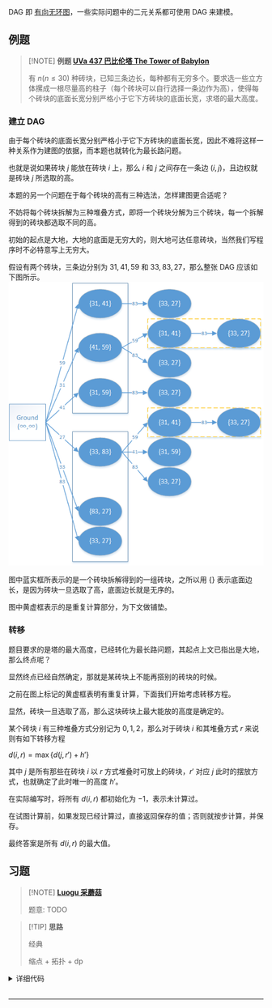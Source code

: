 DAG 即 [有向无环图](graph/dag.md)，一些实际问题中的二元关系都可使用 DAG 来建模。

## 例题

> [!NOTE] **例题 [UVa 437 巴比伦塔 The Tower of Babylon](https://cn.vjudge.net/problem/UVA-437)**
> 
> 有 $n (n\leqslant 30)$ 种砖块，已知三条边长，每种都有无穷多个。要求选一些立方体摞成一根尽量高的柱子（每个砖块可以自行选择一条边作为高），使得每个砖块的底面长宽分别严格小于它下方砖块的底面长宽，求塔的最大高度。

### 建立 DAG

由于每个砖块的底面长宽分别严格小于它下方砖块的底面长宽，因此不难将这样一种关系作为建图的依据，而本题也就转化为最长路问题。

也就是说如果砖块 $j$ 能放在砖块 $i$ 上，那么 $i$ 和 $j$ 之间存在一条边 $(i, j)$，且边权就是砖块 $j$ 所选取的高。

本题的另一个问题在于每个砖块的高有三种选法，怎样建图更合适呢？

不妨将每个砖块拆解为三种堆叠方式，即将一个砖块分解为三个砖块，每一个拆解得到的砖块都选取不同的高。

初始的起点是大地，大地的底面是无穷大的，则大地可达任意砖块，当然我们写程序时不必特意写上无穷大。

假设有两个砖块，三条边分别为 $31, 41, 59$ 和 $33, 83, 27$，那么整张 DAG 应该如下图所示。![](./images/dag-babylon.png)

图中蓝实框所表示的是一个砖块拆解得到的一组砖块，之所以用 $\{\}$ 表示底面边长，是因为砖块一旦选取了高，底面边长就是无序的。

图中黄虚框表示的是重复计算部分，为下文做铺垫。

### 转移

题目要求的是塔的最大高度，已经转化为最长路问题，其起点上文已指出是大地，那么终点呢？

显然终点已经自然确定，那就是某砖块上不能再搭别的砖块的时候。

之前在图上标记的黄虚框表明有重复计算，下面我们开始考虑转移方程。

显然，砖块一旦选取了高，那么这块砖块上最大能放的高度是确定的。

某个砖块 $i$ 有三种堆叠方式分别记为 $0, 1, 2$，那么对于砖块 $i$ 和其堆叠方式 $r$ 来说则有如下转移方程

$d(i, r) = \max\left\{d(j, r') + h'\right\}$

其中 $j$ 是所有那些在砖块 $i$ 以 $r$ 方式堆叠时可放上的砖块，$r'$ 对应 $j$ 此时的摆放方式，也就确定了此时唯一的高度 $h'$。

在实际编写时，将所有 $d(i, r)$ 都初始化为 $-1$，表示未计算过。

在试图计算前，如果发现已经计算过，直接返回保存的值；否则就按步计算，并保存。

最终答案是所有 $d(i, r)$ 的最大值。

## 习题

> [!NOTE] **[Luogu 采蘑菇](https://www.luogu.com.cn/problem/P2656)**
> 
> 题意: TODO

> [!TIP] **思路**
> 
> 经典
> 
> 缩点 + 拓扑 + dp

<details>
<summary>详细代码</summary>
<!-- tabs:start -->

##### **C++**

```cpp
#include <bits/stdc++.h>
using namespace std;

// tarjan 找环 榨干环内所有的蘑菇
// 随后建立新图 跑【拓扑排序 + dp】即可

const int N = 8e4 + 10, M = 4e5 + 10;

int n, m, s;
int h1[N], h2[N], e[M], w[M], ne[M], idx;
double restore[M];

int dfn[N], low[N], ts;
int stk[N], top;
bool in_stk[N];
int id[N], scc_cnt;

int din[N], sum[N];
int q[N], f[N];

void init() {
    memset(h1, -1, sizeof h1);
    memset(h2, -1, sizeof h2);
    idx = 0;
}

void add(int h[], int a, int b, int c, double r) {
    restore[idx] = r;
    e[idx] = b, w[idx] = c, ne[idx] = h[a], h[a] = idx ++ ;
}

void tarjan(int u) {
    dfn[u] = low[u] = ++ ts;
    stk[ ++ top] = u, in_stk[u] = true;
    
    for (int i = h1[u]; ~i; i = ne[i]) {
        int j = e[i];
        if (!dfn[j]) {
            tarjan(j);
            low[u] = min(low[u], low[j]);
        } else if (in_stk[j])
            low[u] = min(low[u], dfn[j]);
    }
    
    if (dfn[u] == low[u]) {
        scc_cnt ++ ;
        int y;
        do {
            y = stk[top -- ];
            in_stk[y] = false;
            
            // id
            id[y] = scc_cnt;
        } while (y != u);
    }
}

void topo(int start) {
    memset(f, 0xcf, sizeof f);  // -INF
    int st = id[start];
    f[st] = sum[st];
    
    int hh = 0, tt = -1;
    for (int i = 1; i <= scc_cnt; ++ i )
        if (!din[i])
            q[ ++ tt] = i;
            
    while (hh <= tt) {
        int t = q[hh ++ ];
        for (int i = h2[t]; ~i; i = ne[i]) {
            int j = e[i];
            f[j] = max(f[j], f[t] + w[i] + sum[j]);
            if ( -- din[j] == 0)
                q[ ++ tt] = j;
        }
    }
}

int main() {
    init();
    cin >> n >> m;
    while (m -- ) {
        int a, b, c;
        double d;
        cin >> a >> b >> c >> d;
        add(h1, a, b, c, d);
    }
    cin >> s;
    
    for (int i = 1; i <= n; ++ i )
        if (!dfn[i])
            tarjan(i);
    
    for (int i = 1; i <= n; ++ i )
        for (int j = h1[i]; ~j; j = ne[j]) {
            int k = e[j];
            int a = id[i], b = id[k];
            if (a != b) {
                add(h2, a, b, w[j], 0); // restore任意 因为不会有用
                din[b] ++ ;
            } else {
                int x = w[j];
                int scc = id[i];
                while (x) {
                    sum[scc] += x;
                    x *= restore[j];
                }
            }
        }
    
    topo(s);
    
    int res = 0;
    for (int i = 1; i <= scc_cnt; ++ i )
        res = max(res, f[i]);
    cout << res << endl;
    
    return 0;
}
```

##### **Python**

```python

```

<!-- tabs:end -->
</details>

<br>

* * *